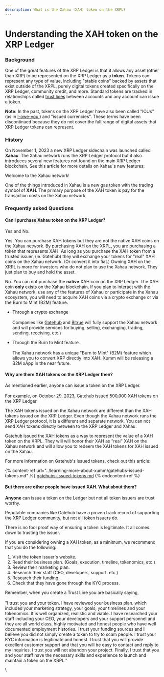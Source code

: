 ```yaml
---
description: What is the Xahau (XAH) token on the XRPL?
---
```


# Understanding the XAH token on the XRP Ledger

### Background

One of the great features of the XRP Ledger is that it allows any asset (other than XRP) to be represented on the XRP Ledger as a **token**. Tokens can represent any type of value, including "stable coins" backed by assets that exist outside of the XRPL, purely digital tokens created specifically on the XRP Ledger, community credit, and more. Standard tokens are tracked in relationships called [trust lines](https://xrpl.org/trust-lines-and-issuing.html) between accounts and any account can issue a token.&#x20;

**Note:** In the past, tokens on the XRP Ledger have also been called "IOUs" (as in [I-owe-you ](https://en.wikipedia.org/wiki/IOU)) and "issued currencies". These terms have been discontinued because they do not cover the full range of digital assets that XRP Ledger tokens can represent.

### History

On November 1, 2023 a new XRP Ledger sidechain was launched called **Xahau**. The Xahau network runs the XRP Ledger protocol but it also introduces several new features not found on the main XRP Ledger blockchain. See this article for more details on Xahau's new features:

Welcome to the Xahau network!

One of the things introduced in Xahau is a new gas token with the trading symbol of **XAH**. The primary purpose of the XAH token is pay for the transaction costs on the Xahau network.&#x20;

### Frequently asked Questions

#### Can I purchase Xahau token on the XRP Ledger?

Yes and No.

Yes. You can purchase XAH tokens but they are not the native XAH coins on the Xahau network. By purchasing XAH on the XRPL, you are purchasing a token that represents XAH. As long as you purchase the XAH token from a trusted issuer, (ie. Gatehub) they will exchange your tokens for "real" XAH coins on the Xahau network. (Or convert it into fiat.) Owning XAH on the XRPL is more for investors who do not plan to use the Xahau network. They just plan to buy and hold the asset.

No. You can not purchase the **native** XAH coin on the XRP Ledger. The XAH coin **only** exists on the Xahau blockchain. If you plan to interact with the Xahau network, use any of the features of Xahau or participate in the Xahau ecosystem, you will need to acquire XAH coins via a crypto exchange or via the Burn to Mint (B2M) feature.

* Through a crypto exchange  \
  \
  Companies like [Gatehub](https://gatehub.net/) and [Bitrue](https://www.bitrue.com/home/) will fully support the Xahau network and will provide services for buying, selling, exchanging, trading, sending, receiving, etc.\

* Through the Burn to Mint feature.\
  \
  The Xahau network has a unique "Burn to Mint" (B2M) feature which allows you to convert XRP directly into XAH. Xumm will be releasing a B2M xApp in the near future.

#### Why are there XAH tokens on the XRP Ledger then?

As mentioned earlier, anyone can issue a token on the XRP Ledger. \
\
For example, on October 29, 2023, Gatehub issued 500,000 XAH tokens on the XRP Ledger. &#x20;

The XAH tokens issued on the Xahau network are different than the XAH tokens issued on the XRP Ledger. Even though the Xahau network runs the XRP Ledger protocol, it is a different and separate network. You can not send XAH tokens directly between to the XRP Ledger and Xahau.

Gatehub issued the XAH tokens as a way to represent the value of a XAH token on the XRPL. They will will honor their XAH as "real" XAH on the Xahau network and will allow you to redeem the XAH tokens for XAH issued on the Xahau.

For more information on Gatehub's issued tokens, check out this article:

{% content-ref url="../learning-more-about-xumm/gatehubs-issued-tokens.md" %}
[gatehubs-issued-tokens.md](../learning-more-about-xumm/gatehubs-issued-tokens.md)
{% endcontent-ref %}

#### But there are other people have issued XAH. What about them?

**Anyone** can issue a token on the Ledger but not all token issuers are trust worthy.

Reputable companies like Gatehub have a proven track record of supporting the XRP Ledger community, but not all token issuers do.

There is no fool proof way of ensuring a token is legitimate. It all comes down to trusting the issuer.

If you are considering owning a XAH token, as a minimum,  we recommend that you do the following:

1. Visit the token issuer's website.
2. Read their business plan. (Goals, execution, timeline, tokenomics, etc.)
3. Review their marketing plan.
4. Research their staff (CEO, developers, support. etc.)
5. Research their funding.
6. Check that they have gone through the KYC process.

Remember, when you create a Trust Line you are basically saying, \
\
"I trust you and your token. I have reviewed your business plan. which included your marketing strategy, your goals, your timelines and your tokenomics. It is well organized, realistic and viable. I have researched your staff including your CEO, your developers and your support personnel and they are all world class, highly motivated and honest people who have well documented employment histories. I trust your funding sources and I believe you did not simply create a token to try to scam people. I trust your KYC information is legitimate and honest. I trust that you will provide excellent customer support and that you will be easy to contact and reply to my inquiries. I trust you will not abandon your project. Finally, I trust that you and your staff have the necessary skills and experience to launch and maintain a token on the XRPL."





&#x20;

\






